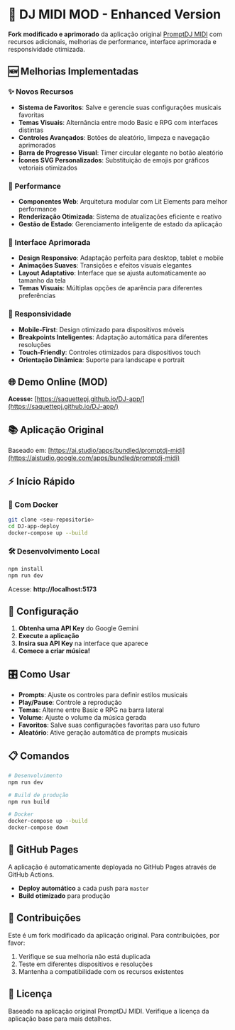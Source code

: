 # 🎵 DJ MIDI MOD - Enhanced Version

**Fork modificado e aprimorado** da aplicação original [PromptDJ MIDI](https://aistudio.google.com/apps/bundled/promptdj-midi) com recursos adicionais, melhorias de performance, interface aprimorada e responsividade otimizada.

## 🆕 **Melhorias Implementadas**

### ✨ **Novos Recursos**
- **Sistema de Favoritos**: Salve e gerencie suas configurações musicais favoritas
- **Temas Visuais**: Alternância entre modo Basic e RPG com interfaces distintas
- **Controles Avançados**: Botões de aleatório, limpeza e navegação aprimorados
- **Barra de Progresso Visual**: Timer circular elegante no botão aleatório
- **Ícones SVG Personalizados**: Substituição de emojis por gráficos vetoriais otimizados

### 🚀 **Performance**
- **Componentes Web**: Arquitetura modular com Lit Elements para melhor performance
- **Renderização Otimizada**: Sistema de atualizações eficiente e reativo
- **Gestão de Estado**: Gerenciamento inteligente de estado da aplicação

### 🎨 **Interface Aprimorada**
- **Design Responsivo**: Adaptação perfeita para desktop, tablet e mobile
- **Animações Suaves**: Transições e efeitos visuais elegantes
- **Layout Adaptativo**: Interface que se ajusta automaticamente ao tamanho da tela
- **Temas Visuais**: Múltiplas opções de aparência para diferentes preferências

### 📱 **Responsividade**
- **Mobile-First**: Design otimizado para dispositivos móveis
- **Breakpoints Inteligentes**: Adaptação automática para diferentes resoluções
- **Touch-Friendly**: Controles otimizados para dispositivos touch
- **Orientação Dinâmica**: Suporte para landscape e portrait

## 🌐 **Demo Online (MOD)**
**Acesse:** [https://saquettepj.github.io/DJ-app/](https://saquettepj.github.io/DJ-app/)

## 📚 **Aplicação Original**
Baseado em: [https://ai.studio/apps/bundled/promptdj-midi](https://aistudio.google.com/apps/bundled/promptdj-midi)

## ⚡ Início Rápido

### 🐳 Com Docker
```bash
git clone <seu-repositorio>
cd DJ-app-deploy
docker-compose up --build
```

### 🛠️ Desenvolvimento Local
```bash
npm install
npm run dev
```

Acesse: **http://localhost:5173**

## 🔑 Configuração

1. **Obtenha uma API Key** do Google Gemini
2. **Execute a aplicação**
3. **Insira sua API Key** na interface que aparece
4. **Comece a criar música!**

## 🎛️ Como Usar

- **Prompts**: Ajuste os controles para definir estilos musicais
- **Play/Pause**: Controle a reprodução
- **Temas**: Alterne entre Basic e RPG na barra lateral
- **Volume**: Ajuste o volume da música gerada
- **Favoritos**: Salve suas configurações favoritas para uso futuro
- **Aleatório**: Ative geração automática de prompts musicais

## 📋 Comandos

```bash
# Desenvolvimento
npm run dev

# Build de produção
npm run build

# Docker
docker-compose up --build
docker-compose down
```

## 🚀 **GitHub Pages**

A aplicação é automaticamente deployada no GitHub Pages através de GitHub Actions.
- **Deploy automático** a cada push para `master`
- **Build otimizado** para produção

## 🤝 **Contribuições**

Este é um fork modificado da aplicação original. Para contribuições, por favor:
1. Verifique se sua melhoria não está duplicada
2. Teste em diferentes dispositivos e resoluções
3. Mantenha a compatibilidade com os recursos existentes

## 📄 **Licença**

Baseado na aplicação original PromptDJ MIDI. Verifique a licença da aplicação base para mais detalhes.
